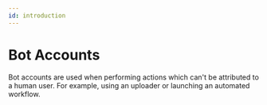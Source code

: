 ```yaml
---
id: introduction
---
```


# Bot Accounts

Bot accounts are used when performing actions which can't be attributed to a human user. For example, using an uploader or launching an automated workflow.
